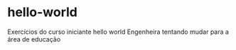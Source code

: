 # hello-world
Exercícios do curso iniciante hello world
Engenheira tentando mudar para a área de educação
